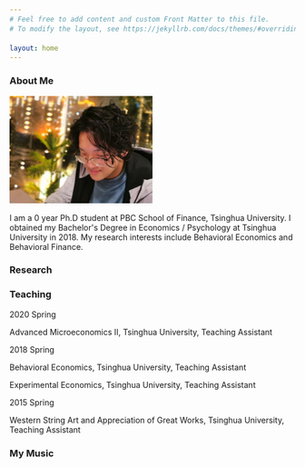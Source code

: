 ```yaml
---
# Feel free to add content and custom Front Matter to this file.
# To modify the layout, see https://jekyllrb.com/docs/themes/#overriding-theme-defaults

layout: home
---
```


### About Me

 <img src="/pic.jpg" width = "50%" height = "50%"/>


I am a 0 year Ph.D student at PBC School of Finance, Tsinghua University. I obtained my Bachelor's Degree in Economics / Psychology at Tsinghua University in 2018. My research interests include Behavioral Economics and Behavioral Finance. 

### Research


### Teaching

2020 Spring

Advanced Microeconomics II, Tsinghua University, Teaching Assistant

2018 Spring

Behavioral Economics, Tsinghua University, Teaching Assistant 

Experimental Economics, Tsinghua University, Teaching Assistant

2015 Spring

Western String Art and Appreciation of Great Works, Tsinghua University, Teaching Assistant

### My Music


